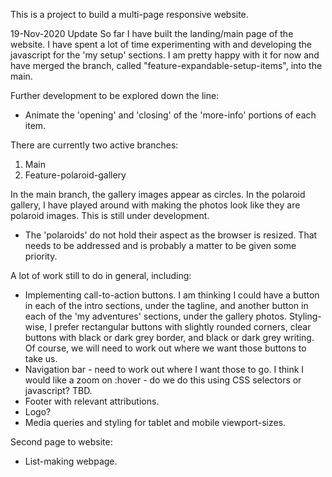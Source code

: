 This is a project to build a multi-page responsive website.

19-Nov-2020 Update
So far I have built the landing/main page of the website. I have spent a lot of time experimenting with and developing the javascript for the 'my setup' sections. I am pretty happy with it for now and have merged the branch, called "feature-expandable-setup-items", into the main. 

Further development to be explored down the line:
- Animate the 'opening' and 'closing' of the 'more-info' portions of each item. 

There are currently two active branches:
1. Main
2. Feature-polaroid-gallery

In the main branch, the gallery images appear as circles. In the polaroid gallery, I have played around with making the photos look like they are polaroid images. This is still under development. 
- The 'polaroids' do not hold their aspect as the browser is resized. That needs to be addressed and is probably a matter to be given some priority.

A lot of work still to do in general, including:
- Implementing call-to-action buttons. I am thinking I could have a button in each of the intro sections, under the tagline, and another button in each of the 'my adventures' sections, under the gallery photos. Styling-wise, I prefer rectangular buttons with slightly rounded corners, clear buttons with black or dark grey border, and black or dark grey writing. Of course, we will need to work out where we want those buttons to take us.
- Navigation bar - need to work out where I want those to go. I think I would like a zoom on :hover - do we do this using CSS selectors or javascript? TBD.
- Footer with relevant attributions.
- Logo?
- Media queries and styling for tablet and mobile viewport-sizes.

Second page to website:
- List-making webpage. 